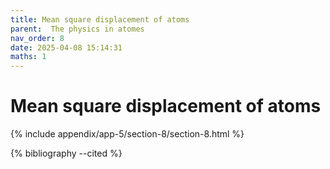 ```yaml
---
title: Mean square displacement of atoms
parent:  The physics in atomes
nav_order: 8
date: 2025-04-08 15:14:31
maths: 1
---
```


# Mean square displacement of atoms

{% include appendix/app-5/section-8/section-8.html %}

{% bibliography --cited %}
